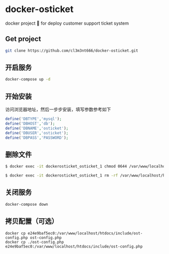 # docker-osticket

docker project 🐳 for deploy customer support ticket system

## Get project


```bash
git clone https://github.com/cl3m3nt666/docker-osticket.git
```

## 开启服务

```bash
docker-compose up -d
```

## 开始安装

访问浏览器地址，然后一步步安装，填写参数参考如下

```php
define('DBTYPE','mysql');
define('DBHOST','db');
define('DBNAME','osticket');
define('DBUSER','osticket');
define('DBPASS','PASSWORD');
```

## 删除文件

```bash
$ docker exec -it dockerosticket_osticket_1 chmod 0644 /var/www/localhost/htdocs/include/ost-config.php

$ docker exec -it dockerosticket_osticket_1 rm -rf /var/www/localhost/htdocs/setup
```

## 关闭服务

```bash
docker-compose down
```

## 拷贝配置（可选）

```
docker cp e24e9baf5ec0:/var/www/localhost/htdocs/include/ost-config.php ost-config.php
docker cp ./ost-config.php e24e9baf5ec0:/var/www/localhost/htdocs/include/ost-config.php
```
